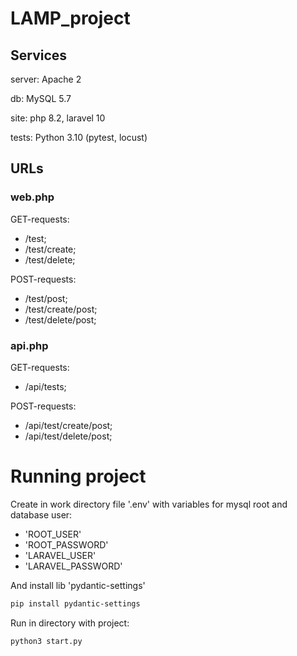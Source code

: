 # LAMP_project

## Services

server: Apache 2

db: MySQL 5.7

site: php 8.2, laravel 10

tests: Python 3.10 (pytest, locust)

## URLs

### web.php

GET-requests:

- /test;
- /test/create;
- /test/delete;
 
POST-requests:

- /test/post;
- /test/create/post;
- /test/delete/post;

### api.php

GET-requests:

- /api/tests;

POST-requests:

- /api/test/create/post;
- /api/test/delete/post;

# Running project

Create in work directory file '.env' with variables for mysql root and database user:
- 'ROOT_USER'
- 'ROOT_PASSWORD'
- 'LARAVEL_USER'
- 'LARAVEL_PASSWORD'

And install lib 'pydantic-settings'
```bash
pip install pydantic-settings
```

Run in directory with project:
```bash
python3 start.py
```